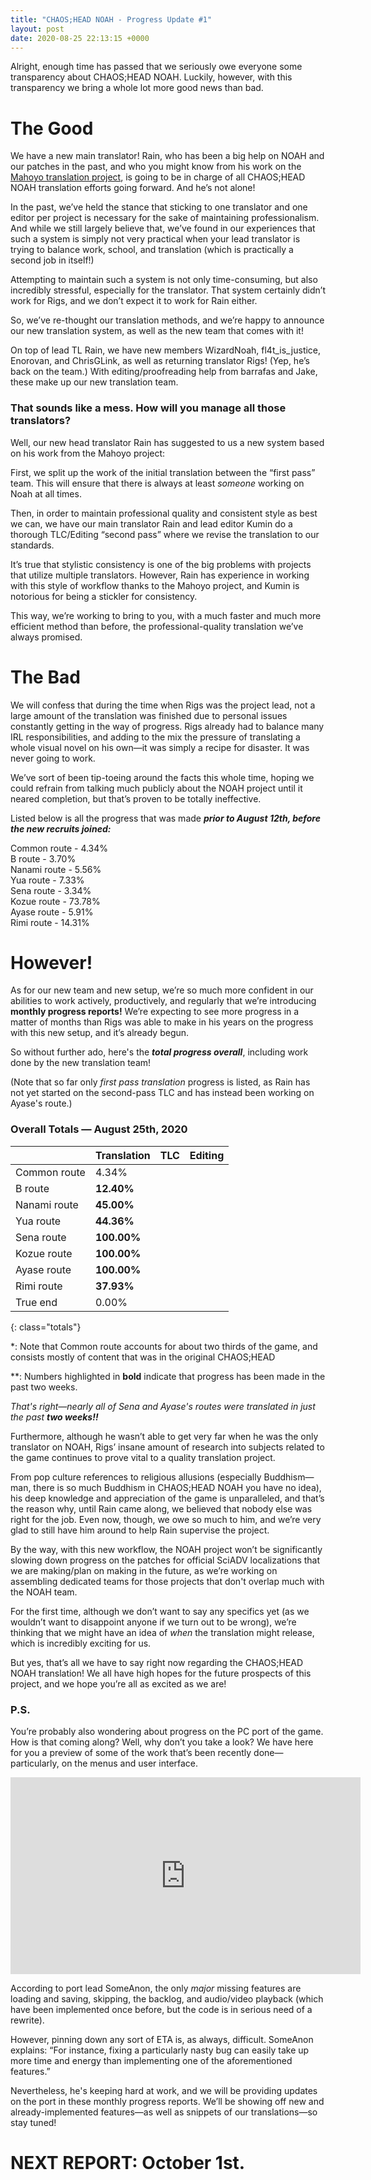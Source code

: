 ```yaml
---
title: "CHAOS;HEAD NOAH - Progress Update #1"
layout: post
date: 2020-08-25 22:13:15 +0000
---
```


Alright, enough time has passed that we seriously owe everyone some transparency about CHAOS;HEAD NOAH. Luckily, however, with this transparency we bring a whole lot more good news than bad.

# The Good

We have a new main translator! Rain, who has been a big help on NOAH and our patches in the past, and who you might know from his work on the [Mahoyo translation project](https://twitter.com/149centimeters), is going to be in charge of all CHAOS;HEAD NOAH translation efforts going forward. And he’s not alone!

In the past, we’ve held the stance that sticking to one translator and one editor per project is necessary for the sake of maintaining professionalism. And while we still largely believe that, we’ve found in our experiences that such a system is simply not very practical when your lead translator is trying to balance work, school, and translation (which is practically a second job in itself!) 

Attempting to maintain such a system is not only time-consuming, but also incredibly stressful, especially for the translator. That system certainly didn’t work for Rigs, and we don’t expect it to work for Rain either.

So, we’ve re-thought our translation methods, and we’re happy to announce our new translation system, as well as the new team that comes with it!

On top of lead TL Rain, we have new members WizardNoah, fl4t\_is\_justice, Enorovan, and ChrisGLink, as well as returning translator Rigs! (Yep, he’s back on the team.) With editing/proofreading help from barrafas and Jake, these make up our new translation team.

### That sounds like a mess. How will you manage all those translators?

Well, our new head translator Rain has suggested to us a new system based on his work from the Mahoyo project:

First, we split up the work of the initial translation between the “first pass” team. This will ensure that there is always at least *someone* working on Noah at all times. 

Then, in order to maintain professional quality and consistent style as best we can, we have our main translator Rain and lead editor Kumin do a thorough TLC/Editing “second pass” where we revise the translation to our standards.

It’s true that stylistic consistency is one of the big problems with projects that utilize multiple translators. However, Rain has experience in working with this style of workflow thanks to the Mahoyo project, and Kumin is notorious for being a stickler for consistency. 

This way, we’re working to bring to you, with a much faster and much more efficient method than before, the professional-quality translation we’ve always promised.

# The Bad

We will confess that during the time when Rigs was the project lead, not a large amount of the translation was finished due to personal issues constantly getting in the way of progress. Rigs already had to balance many IRL responsibilities, and adding to the mix the pressure of translating a whole visual novel on his own—it was simply a recipe for disaster. It was never going to work.

We’ve sort of been tip-toeing around the facts this whole time, hoping we could refrain from talking much publicly about the NOAH project until it neared completion, but that’s proven to be totally ineffective.

Listed below is all the progress that was made ***prior to August 12th, before the new recruits joined:***

Common route - 4.34%<br>
B route - 3.70%<br>
Nanami route - 5.56%<br>
Yua route - 7.33%<br>
Sena route - 3.34%<br>
Kozue route - 73.78%<br>
Ayase route - 5.91%<br>
Rimi route - 14.31%

# However!

As for our new team and new setup, we’re so much more confident in our abilities to work actively, productively, and regularly that we’re introducing **monthly progress reports!** We’re expecting to see more progress in a matter of months than Rigs was able to make in his years on the progress with this new setup, and it’s already begun.

So without further ado, here's the ***total progress overall***, including work done by the new translation team!

(Note that so far only *first pass translation* progress is listed, as Rain has not yet started on the second-pass TLC and has instead been working on Ayase's route.) 

### Overall Totals — August 25th, 2020

|              | **Translation** | **TLC** | **Editing** |
| ------------ | --------------- | ------- | ----------- |
| Common route | 4.34%           |         |             |
| B route      | **12.40%**      |         |             |
| Nanami route | **45.00%**      |         |             |
| Yua route    | **44.36%**      |         |             |
| Sena route   | **100.00%**     |         |             |
| Kozue route  | **100.00%**     |         |             |
| Ayase route  | **100.00%**     |         |             |
| Rimi route   | **37.93%**      |         |             |
| True end     | 0.00%           |         |             |
{: class="totals"}

\*: Note that Common route accounts for about two thirds of the game, and consists mostly of content that was in the original CHAOS;HEAD

\*\*: Numbers highlighted in **bold** indicate that progress has been made in the past two weeks.

*That's right—nearly all of Sena and Ayase's routes were translated in just the past **two weeks!!***

Furthermore, although he wasn’t able to get very far when he was the only translator on NOAH, Rigs’ insane amount of research into subjects related to the game continues to prove vital to a quality translation project. 

From pop culture references to religious allusions (especially Buddhism—man, there is so much Buddhism in CHAOS;HEAD NOAH you have no idea), his deep knowledge and appreciation of the game is unparalleled, and that’s the reason why, until Rain came along, we believed that nobody else was right for the job. Even now, though, we owe so much to him, and we’re very glad to still have him around to help Rain supervise the project.

By the way, with this new workflow, the NOAH project won’t be significantly slowing down progress on the patches for official SciADV localizations that we are making/plan on making in the future, as we’re working on assembling dedicated teams for those projects that don't overlap much with the NOAH team.

For the first time, although we don’t want to say any specifics yet (as we wouldn’t want to disappoint anyone if we turn out to be wrong), we’re thinking that we might have an idea of *when* the translation might release, which is incredibly exciting for us.

But yes, that’s all we have to say right now regarding the CHAOS;HEAD NOAH translation! We all have high hopes for the future prospects of this project, and we hope you’re all as excited as we are!

### P.S.

You’re probably also wondering about progress on the PC port of the game. How is that coming along? Well, why don’t you take a look? We have here for you a preview of some of the work that’s been recently done—particularly, on the menus and user interface.

<div class="youtube-wrapper"><iframe width="560" height="315" src="https://www.youtube-nocookie.com/embed/1nA437Ru4bE" frameborder="0" allow="accelerometer; autoplay; encrypted-media; gyroscope; picture-in-picture" allowfullscreen></iframe></div>

According to port lead SomeAnon, the only *major* missing features are loading and saving, skipping, the backlog, and audio/video playback (which have been implemented once before, but the code is in serious need of a rewrite). 

However, pinning down any sort of ETA is, as always, difficult. SomeAnon explains: “For instance, fixing a particularly nasty bug can easily take up more time and energy than implementing one of the aforementioned features.”

Nevertheless, he's keeping hard at work, and we will be providing updates on the port in these monthly progress reports. We’ll be showing off new and already-implemented features—as well as snippets of our translations—so stay tuned!

# NEXT REPORT: October 1st.